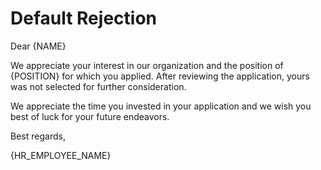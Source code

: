 # Default Rejection

Dear {NAME}

We appreciate your interest in our organization and the position of {POSITION} for which you applied. After reviewing the application, yours was not selected for further consideration.

We appreciate the time you invested in your application and we wish you best of luck for your future endeavors.

Best regards,

{HR_EMPLOYEE_NAME}

